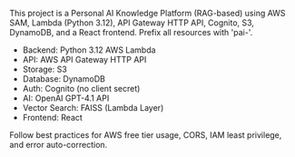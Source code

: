 <!-- Use this file to provide workspace-specific custom instructions to Copilot. For more details, visit https://code.visualstudio.com/docs/copilot/copilot-customization#_use-a-githubcopilotinstructionsmd-file -->

This project is a Personal AI Knowledge Platform (RAG-based) using AWS SAM, Lambda (Python 3.12), API Gateway HTTP API, Cognito, S3, DynamoDB, and a React frontend. Prefix all resources with 'pai-'.

- Backend: Python 3.12 AWS Lambda
- API: AWS API Gateway HTTP API
- Storage: S3
- Database: DynamoDB
- Auth: Cognito (no client secret)
- AI: OpenAI GPT-4.1 API
- Vector Search: FAISS (Lambda Layer)
- Frontend: React

Follow best practices for AWS free tier usage, CORS, IAM least privilege, and error auto-correction.
